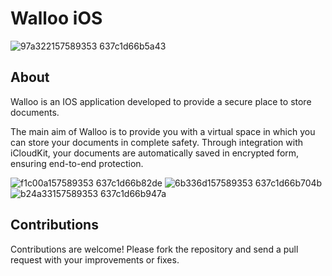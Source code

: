# Walloo iOS

![97a322157589353 637c1d66b5a43](https://github.com/user-attachments/assets/3bd682a3-117b-4bf2-8251-f46c60fe1eb5)


## About
Walloo is an IOS application developed to provide a secure place to store documents. 

The main aim of Walloo is to provide you with a virtual space in which you can store your documents in complete safety. Through integration with iCloudKit, your documents are automatically saved in encrypted form, ensuring end-to-end protection.

![f1c00a157589353 637c1d66b82de](https://github.com/user-attachments/assets/ee23b54d-3cb1-448a-b917-fd29408b24d3)
![6b336d157589353 637c1d66b704b](https://github.com/user-attachments/assets/c8da3894-c3f4-477c-bd09-cf67f1a4ec6b)
![b24a33157589353 637c1d66b947a](https://github.com/user-attachments/assets/fbfa4276-6950-4775-b0b6-ef841a0b747a)

## Contributions

Contributions are welcome! Please fork the repository and send a pull request with your improvements or fixes.
